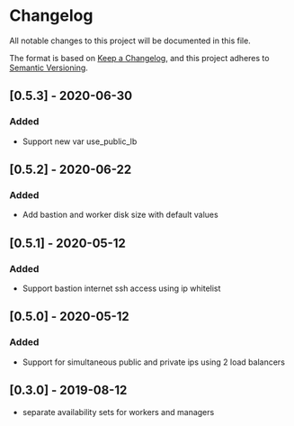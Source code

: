 # Changelog
All notable changes to this project will be documented in this file.

The format is based on [Keep a Changelog](https://keepachangelog.com/en/1.0.0/),
and this project adheres to [Semantic Versioning](https://semver.org/spec/v2.0.0.html).

## [0.5.3] - 2020-06-30
### Added

- Support new var use_public_lb

## [0.5.2] - 2020-06-22
### Added
- Add bastion and worker disk size with default values

## [0.5.1] - 2020-05-12
### Added

- Support bastion internet ssh access using ip whitelist

## [0.5.0] - 2020-05-12
### Added

- Support for simultaneous public and private ips using 2 load balancers

## [0.3.0] - 2019-08-12

- separate availability sets for workers and managers
